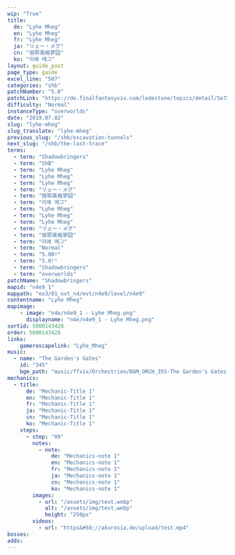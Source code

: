 ```yaml
---
wip: "True"
title:
  de: "Lyhe Mheg"
  en: "Lyhe Mheg"
  fr: "Lyhe Mheg"
  ja: "リェー・メグ"
  cn: "丽耶美格梦园"
  ko: "리예 메그"
layout: guide_post
page_type: guide
excel_line: "507"
categories: "shb"
patchNumber: "5.0"
patchLink: "https://de.finalfantasyxiv.com/lodestone/topics/detail/5e73c51856d5f1a693b878db0301e239d767c3e9"
difficulty: "Normal"
instanceType: "overworlds"
date: "2019.07.02"
slug: "lyhe-mheg"
slug_translate: "lyhe-mheg"
previous_slug: "/shb/excavation-tunnels"
next_slug: "/shb/the-last-trace"
terms:
  - term: "Shadowbringers"
  - term: "ShB"
  - term: "Lyhe Mheg"
  - term: "Lyhe Mheg"
  - term: "Lyhe Mheg"
  - term: "リェー・メグ"
  - term: "丽耶美格梦园"
  - term: "리예 메그"
  - term: "Lyhe Mheg"
  - term: "Lyhe Mheg"
  - term: "Lyhe Mheg"
  - term: "リェー・メグ"
  - term: "丽耶美格梦园"
  - term: "리예 메그"
  - term: "Normal"
  - term: "5.00!"
  - term: "5.0!"
  - term: "Shadowbringers"
  - term: "overworlds"
patchName: "Shadowbringers"
mapid: "n4e9_1"
mappath: "ex3/01_nvt_n4/evt/n4e9/level/n4e9"
contentname: "Lyhe Mheg"
mapimage:
    - image: "n4e/n4e9_1 - Lyhe Mheg.png"
      displayname: "n4e/n4e9_1 - Lyhe Mheg.png"
sortid: 5000143428
order: 5000143428
links:
    gamerescapelink: "Lyhe_Mheg"
music:
  - name: "The Garden's Gates"
    id: "345"
    bgm_path: "music/ffxiv/Orchestrion/BGM_ORCH_355-The Garden's Gates.ogg"
mechanics:
  - title:
      de: "Mechanic-Title 1"
      en: "Mechanic-Title 1"
      fr: "Mechanic-Title 1"
      ja: "Mechanic-Title 1"
      cn: "Mechanic-Title 1"
      ko: "Mechanic-Title 1"
    steps:
      - step: "09"
        notes:
          - note:
              de: "Mechanics-note 1"
              en: "Mechanics-note 1"
              fr: "Mechanics-note 1"
              ja: "Mechanics-note 1"
              cn: "Mechanics-note 1"
              ko: "Mechanics-note 1"
        images:
          - url: "/assets/img/test.webp"
            alt: "/assets/img/test.webp"
            height: "250px"
        videos:
          - url: "https&#58;//akurosia.de/upload/test.mp4"
bosses:
adds:
---
```


